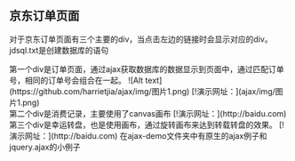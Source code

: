 ## 京东订单页面

<p>对于京东订单页面有三个主要的div，当点击左边的链接时会显示对应的div。jdsql.txt是创建数据库的语句</p>
第一个div是订单页面，通过ajax获取数据库的数据显示到页面中，通过匹配订单号，相同的订单号会组合在一起。
	![Alt text](https://github.com/harrietjia/ajax/img/图片1.png)
	[!演示网址：](ajax/img/图片1.png) <br>
第二个div是消费记录，主要使用了canvas画布
	[!演示网址：](http://baidu.com)<br>
第三个div是幸运转盘，也是使用画布，通过旋转画布来达到转载转盘的效果。
	[!演示网址：](http://baidu.com)
	在ajax-demo文件夹中有原生的ajax例子和jquery.ajax的小例子
	
